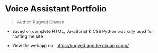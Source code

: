 # Voice Assistant Portfolio
> Auther: Rugved Chavan

- Based on complete HTML, JavaScript & CSS
Python was only used for hosting the site

- View the webapp on : https://rugved-app.herokuapp.com/
